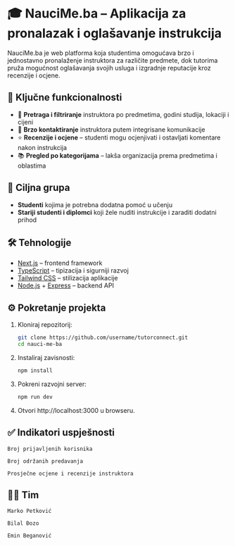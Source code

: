 # 🎓 NauciMe.ba – Aplikacija za pronalazak i oglašavanje instrukcija

NauciMe.ba je web platforma koja studentima omogućava brzo i jednostavno pronalaženje instruktora za različite predmete, dok tutorima pruža mogućnost oglašavanja svojih usluga i izgradnje reputacije kroz recenzije i ocjene.

## 🚀 Ključne funkcionalnosti
- 🔎 **Pretraga i filtriranje** instruktora po predmetima, godini studija, lokaciji i cijeni
- 📩 **Brzo kontaktiranje** instruktora putem integrisane komunikacije
- ⭐ **Recenzije i ocjene** – studenti mogu ocjenjivati i ostavljati komentare nakon instrukcija
- 📚 **Pregled po kategorijama** – lakša organizacija prema predmetima i oblastima

## 👥 Ciljna grupa
- **Studenti** kojima je potrebna dodatna pomoć u učenju  
- **Stariji studenti i diplomci** koji žele nuditi instrukcije i zaraditi dodatni prihod

## 🛠️ Tehnologije
- [Next.js](https://nextjs.org/) – frontend framework  
- [TypeScript](https://www.typescriptlang.org/) – tipizacija i sigurniji razvoj  
- [Tailwind CSS](https://tailwindcss.com/) – stilizacija aplikacije  
- [Node.js](https://nodejs.org/) + [Express](https://expressjs.com/) – backend API  

## ⚙️ Pokretanje projekta
1. Kloniraj repozitorij:
   ```bash
   git clone https://github.com/username/tutorconnect.git
   cd nauci-me-ba

2.  Instaliraj zavisnosti:
    ```bash
    npm install

3. Pokreni razvojni server:
    ```bash
    npm run dev

4. Otvori http://localhost:3000 u browseru.

## ✅ Indikatori uspješnosti

    Broj prijavljenih korisnika

    Broj održanih predavanja

    Prosječne ocjene i recenzije instruktora

## 👨‍💻 Tim

    Marko Petković

    Bilal Đozo

    Emin Beganović
